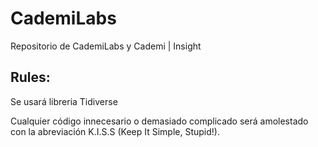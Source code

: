 # CademiLabs

Repositorio de CademiLabs y Cademi | Insight

## Rules:

Se usará libreria Tidiverse

Cualquier código innecesario o demasiado complicado será amolestado con la abreviación K.I.S.S (Keep It Simple, Stupid!).
